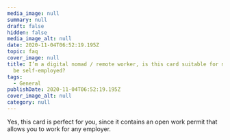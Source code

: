 ```yaml
---
media_image: null
summary: null
draft: false
hidden: false
media_image_alt: null
date: 2020-11-04T06:52:19.195Z
topic: faq
cover_image: null
title: I’m a digital nomad / remote worker, is this card suitable for me? Can I
  be self-employed?
tags:
  - General
publishDate: 2020-11-04T06:52:19.195Z
cover_image_alt: null
category: null
---
```

Yes, this card is perfect for you, since it contains an open work permit that allows you to work for any employer.